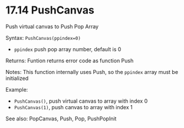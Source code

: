 # 17.14 PushCanvas 

Push virtual canvas to Push Pop Array 

Syntax: `PushCanvas(ppindex=0)` 

* `ppindex` push pop array number, default is 0 

Returns: Funtion returns error code as function Push 

Notes: This function internally uses Push, so the `ppindex` array must be initialized

Example: 

* `PushCanvas()`, push virtual canvas to array with index 0 
* `PushCanvas(1)`, push canvas to array with index 1 

See also: PopCanvas, Push, Pop, PushPopInit

